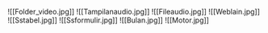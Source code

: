 ![[Folder_video.jpg]]
![[Tampilanaudio.jpg]]
![[Fileaudio.jpg]]
![[Weblain.jpg]]
![[Sstabel.jpg]]
![[Ssformulir.jpg]]
![[Bulan.jpg]]
![[Motor.jpg]]